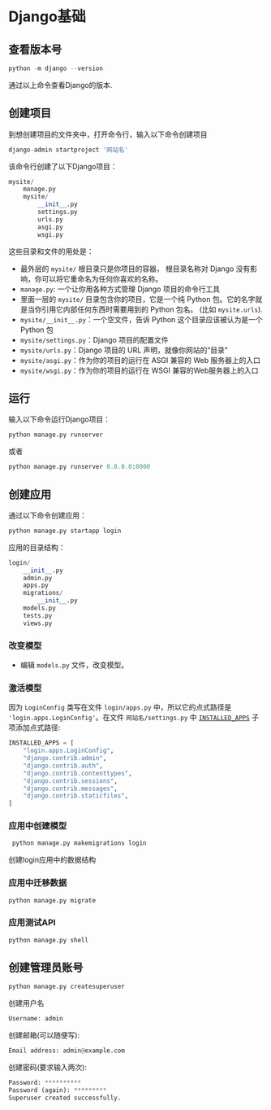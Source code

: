 # Django基础

## 查看版本号

~~~ python
python -m django --version
~~~

通过以上命令查看Django的版本.



## 创建项目

到想创建项目的文件夹中，打开命令行，输入以下命令创建项目

~~~ python
django-admin startproject '网站名'
~~~

该命令行创建了以下Django项目：

~~~ python
mysite/
    manage.py
    mysite/
        __init__.py
        settings.py
        urls.py
        asgi.py
        wsgi.py
~~~

这些目录和文件的用处是：

- 最外层的 `mysite/` 根目录只是你项目的容器， 根目录名称对 Django 没有影响，你可以将它重命名为任何你喜欢的名称。
- `manage.py`: 一个让你用各种方式管理 Django 项目的命令行工具
- 里面一层的 `mysite/` 目录包含你的项目，它是一个纯 Python 包。它的名字就是当你引用它内部任何东西时需要用到的 Python 包名。 (比如 `mysite.urls`).
- `mysite/__init__.py`：一个空文件，告诉 Python 这个目录应该被认为是一个 Python 包
- `mysite/settings.py`：Django 项目的配置文件
- `mysite/urls.py`：Django 项目的 URL 声明，就像你网站的“目录"
- `mysite/asgi.py`：作为你的项目的运行在 ASGI 兼容的 Web 服务器上的入口
- `mysite/wsgi.py`：作为你的项目的运行在 WSGI 兼容的Web服务器上的入口



## 运行

输入以下命令运行Django项目：

~~~ python
python manage.py runserver
~~~

或者

~~~ python
python manage.py runserver 0.0.0.0:8000
~~~



## 创建应用

通过以下命令创建应用：

~~~ python
python manage.py startapp login
~~~

应用的目录结构：

~~~ python
login/
    __init__.py
    admin.py
    apps.py
    migrations/
        __init__.py
    models.py
    tests.py
    views.py
~~~



### 改变模型

- 编辑 `models.py` 文件，改变模型。



### 激活模型

因为 `LoginConfig` 类写在文件 `login/apps.py` 中，所以它的点式路径是 `'login.apps.LoginConfig'`。在文件 `网站名/settings.py` 中 [`INSTALLED_APPS`](https://docs.djangoproject.com/zh-hans/4.2/ref/settings/#std-setting-INSTALLED_APPS) 子项添加点式路径:

~~~ python
INSTALLED_APPS = [
    "login.apps.LoginConfig",
    "django.contrib.admin",
    "django.contrib.auth",
    "django.contrib.contenttypes",
    "django.contrib.sessions",
    "django.contrib.messages",
    "django.contrib.staticfiles",
]
~~~



### 应用中创建模型

~~~ python
 python manage.py makemigrations login
~~~

创建login应用中的数据结构



### 应用中迁移数据

~~~ python
python manage.py migrate
~~~



### 应用测试API

~~~ python
python manage.py shell
~~~



## 创建管理员账号

~~~ python
python manage.py createsuperuser
~~~



创建用户名

~~~ python
Username: admin
~~~



创建邮箱(可以随便写):

~~~ python 
Email address: admin@example.com
~~~



创建密码(要求输入两次):

~~~~ python
Password: **********
Password (again): *********
Superuser created successfully.
~~~~

